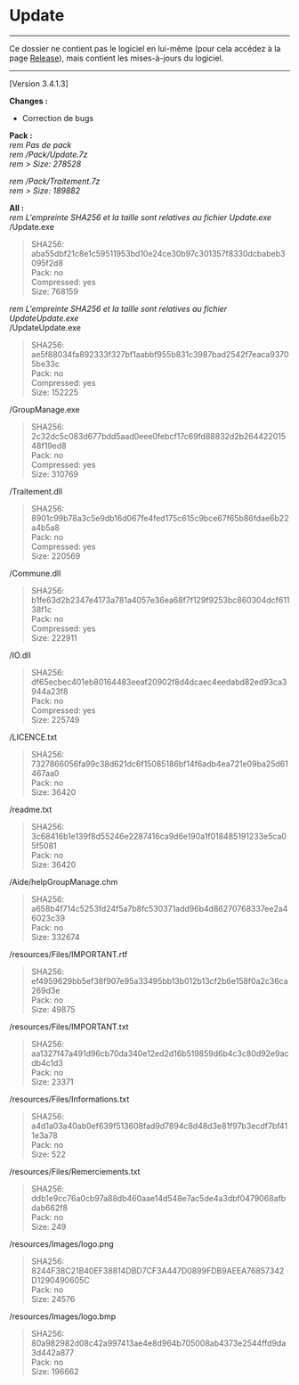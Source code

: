 # Update

---

Ce dossier ne contient pas le logiciel en lui-même (pour cela accédez à la page [Release](https://github.com/GroupManage/GroupManage/releases)), mais contient les mises-à-jours du logiciel.

---

[Version 3.4.1.3]  

**Changes :**  
- Correction de bugs

**Pack :**  
_rem Pas de pack_  
_rem /Pack/Update.7z_  
_rem > Size: 278528_  

_rem /Pack/Traitement.7z_  
_rem > Size: 189882_  

**All :**  
_rem L'empreinte SHA256 et la taille sont relatives au fichier Update.exe_  
/Update.exe  
> SHA256: aba55dbf21c8e1c59511953bd10e24ce30b97c301357f8330dcbabeb3095f2d8  
> Pack: no  
> Compressed: yes  
> Size: 768159  

_rem L'empreinte SHA256 et la taille sont relatives au fichier UpdateUpdate.exe_  
/UpdateUpdate.exe  
> SHA256: ae5f88034fa892333f327bf1aabbf955b831c3987bad2542f7eaca93705be33c  
> Pack: no  
> Compressed: yes  
> Size: 152225 

/GroupManage.exe  
> SHA256: 2c32dc5c083d677bdd5aad0eee0febcf17c69fd88832d2b26442201548f19ed8  
> Pack: no  
> Compressed: yes  
> Size: 310769 

/Traitement.dll  
> SHA256: 8901c99b78a3c5e9db16d067fe4fed175c615c9bce67f65b86fdae6b22a4b5a8  
> Pack: no  
> Compressed: yes  
> Size: 220569  

/Commune.dll  
> SHA256: b1fe63d2b2347e4173a781a4057e36ea68f7f129f9253bc860304dcf61138f1c  
> Pack: no  
> Compressed: yes  
> Size: 222911  

/IO.dll  
> SHA256: df65ecbec401eb80164483eeaf20902f8d4dcaec4eedabd82ed93ca3944a23f8  
> Pack: no  
> Compressed: yes  
> Size: 225749  

/LICENCE.txt  
> SHA256: 7327866056fa99c38d621dc6f15085186bf14f6adb4ea721e09ba25d61467aa0  
> Pack: no  
> Size: 36420  

/readme.txt  
> SHA256: 3c68416b1e139f8d55246e2287416ca9d6e190a1f018485191233e5ca05f5081  
> Pack: no  
> Size: 36420  

/Aide/helpGroupManage.chm  
> SHA256: a658b4f714c5253fd24f5a7b8fc530371add96b4d86270768337ee2a46023c39  
> Pack: no  
> Size: 332674  

/resources/Files/IMPORTANT.rtf  
> SHA256: ef4959629bb5ef38f907e95a33495bb13b012b13cf2b6e158f0a2c36ca269d3e  
> Pack: no  
> Size: 49875  

/resources/Files/IMPORTANT.txt  
> SHA256: aa1327f47a491d96cb70da340e12ed2d16b519859d6b4c3c80d92e9acdb4c1d3  
> Pack: no  
> Size: 23371  

/resources/Files/Informations.txt  
> SHA256: a4d1a03a40ab0ef639f513608fad9d7894c8d48d3e81f97b3ecdf7bf411e3a78  
> Pack: no  
> Size: 522  

/resources/Files/Remerciements.txt  
> SHA256: ddb1e9cc76a0cb97a88db460aae14d548e7ac5de4a3dbf0479068afbdab662f8  
> Pack: no  
> Size: 249  

/resources/Images/logo.png  
> SHA256: 8244F38C21B40EF38814DBD7CF3A447D0899FDB9AEEA76857342D1290490605C  
> Pack: no  
> Size: 24576  

/resources/Images/logo.bmp  
> SHA256: 80a982982d08c42a997413ae4e8d964b705008ab4373e2544ffd9da3d442a877  
> Pack: no  
> Size: 196662  
